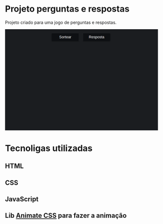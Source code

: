 # Projeto perguntas e respostas

Projeto criado para uma jogo de perguntas e respostas.

![](project.gif)
# Tecnoligas utilizadas

## HTML
## CSS
## JavaScript
## Lib [Animate CSS](https://animate.style/) para fazer a animação

